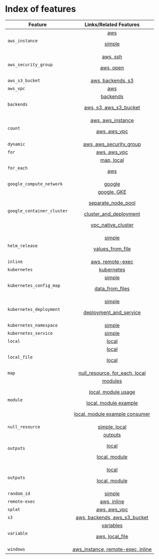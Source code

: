# Index of features

| Feature                    | Links/Related Features  |
| -------------              |:-------------:|
| `aws_instance`             | [aws](aws/aws_instance) <p/> [simple](aws/aws_instance/simple) |
| `aws_security_group`       | [aws, ssh](aws/aws_security_group/ssh) <p/> [aws, open](aws/aws_security_group/open) |
| `aws_s3_bucket`            | [aws, backends, s3](backends/s3/aws_s3_bucket) |
| `aws_vpc`                  | [aws](aws/aws_vpc/simple) |
| `backends`                 | [backends](backends) <p/> [aws, s3, aws_s3_bucket](backends/s3/aws_s3_bucket) |
| `count`                    | [aws, aws_instance](aws/aws_instance/count) <p/> [aws, aws_vpc](aws/aws_vpc/count) |
| `dynamic`                  | [aws, aws_security_group](aws/aws_security_group/dynamic) |
| `for`                      | [aws, aws_vpc](aws/aws_vpc/for) |
| `for_each`                 | [map, local](local/null_resource/for_each) <p/> [aws](aws/aws_instance/for_each) |
| `google_compute_network`   | [google](google/google_compute_network/simple) |
| `google_container_cluster` | [google, GKE](google/google_container_cluster/simple) <p/> [separate_node_pool](google/google_container_cluster/separate_node_pool) <p/> [cluster_and_deployment](google/google_container_cluster/cluster_and_deployment) <p/> [vpc_native_cluster](google/google_container_cluster/vpc_native_cluster) |
| `helm_release`             | [simple](helm/helm_release/simple) <p/> [values_from_file](helm/helm_release/values_from_file) |
| `inline`                   | [aws, remote-exec](aws/aws_instance/remote-exec/inline/) |
| `kubernetes`               | [kubernetes](kubernetes) |
| `kubernetes_config_map`    | [simple](kubernetes/kubernetes_config_map/simple) <p/> [data_from_files](kubernetes/kubernetes_config_map/from_files) |
| `kubernetes_deployment`    | [simple](kubernetes/kubernetes_deployment/simple) <p/> [deployment_and_service](kubernetes/kubernetes_deployment/deployment_and_service) |
| `kubernetes_namespace`     | [simple](kubernetes/kubernetes_namespace/simple) |
| `kubernetes_service`       | [simple](kubernetes/kubernetes_service/simple) |
| `local`                    | [local](local) |
| `local_file`               | [local](local/local_file/hello) <p/> [local](local/local_file/preexisting_file) |
| `map`                      | [null_resource, for_each, local](local/null_resource/for_each) |
| `module`                   | [modules](modules) <p/> [local, module usage](variables/local_file/module) <p/> [local, module example](modules/local_file/hello_module) <p/> [local, module example consumer](modules/local_file/hello_consumer) |
| `null_resource`            | [simple, local](local/null_resource/simple) |
| `outputs`                  | [outputs](outputs) <p/> [local](outputs/local_file/local_file) <p/> [local, module](outputs/local_file/module) |
| `outputs`                  | [local](outputs/local_file/local_file) <p/> [local, module](outputs/local_file/module) |
| `random_id`                | [simple](aws/aws_s3_bucket/simple) |
| `remote-exec`              | [aws, inline](aws/aws_instance/remote-exec/inline) |
| `splat`                    | [aws, aws_vpc](aws/aws_vpc/splat) |
| `s3`                       | [aws, backends, aws_s3_bucket](backends/s3/aws_s3_bucket) |
| `variable`                 | [variables](variables) <p/> [aws, local_file](variables/local_file/local_file) |
| `windows`                  | [aws_instance, remote-exec, inline](aws/aws_instance/remote-exec/inline/windows) |
